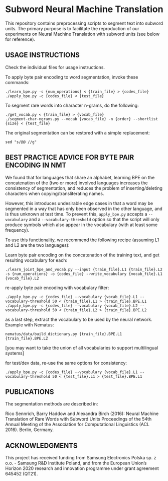 Subword Neural Machine Translation
==================================

This repository contains preprocessing scripts to segment text into subword
units. The primary purpose is to facilitate the reproduction of our experiments
on Neural Machine Translation with subword units (see below for reference).

USAGE INSTRUCTIONS
------------------

Check the individual files for usage instructions.

To apply byte pair encoding to word segmentation, invoke these commands:

    ./learn_bpe.py -s {num_operations} < {train_file} > {codes_file}
    ./apply_bpe.py -c {codes_file} < {test_file}

To segment rare words into character n-grams, do the following:

    ./get_vocab.py < {train_file} > {vocab_file}
    ./segment-char-ngrams.py --vocab {vocab_file} -n {order} --shortlist {size} < {test_file}

The original segmentation can be restored with a simple replacement:

    sed "s/@@ //g"


BEST PRACTICE ADVICE FOR BYTE PAIR ENCODING IN NMT
--------------------------------------------------

We found that for languages that share an alphabet, learning BPE on the
concatenation of the (two or more) involved languages increases the consistency
of segmentation, and reduces the problem of inserting/deleting characters when
copying/transliterating names.

However, this introduces undesirable edge cases in that a word may be segmented
in a way that has only been observed in the other language, and is thus unknown
at test time. To prevent this, `apply_bpe.py` accepts a `--vocabulary` and a
`--vocabulary-threshold` option so that the script will only produce symbols
which also appear in the vocabulary (with at least some frequency).

To use this functionality, we recommend the following recipe (assuming L1 and L2
are the two languages):

Learn byte pair encoding on the concatenation of the training text, and get resulting vocabulary for each:

    ./learn_joint_bpe_and_vocab.py --input {train_file}.L1 {train_file}.L2 -s {num_operations} -o {codes_file} --write_vocabulary {vocab_file}.L1 {vocab_file}.L2

re-apply byte pair encoding with vocabulary filter:

    ./apply_bpe.py -c {codes_file} --vocabulary {vocab_file}.L1 --vocabulary-threshold 50 < {train_file}.L1 > {train_file}.BPE.L1
    ./apply_bpe.py -c {codes_file} --vocabulary {vocab_file}.L2 --vocabulary-threshold 50 < {train_file}.L2 > {train_file}.BPE.L2

as a last step, extract the vocabulary to be used by the neural network. Example with Nematus:

    nematus/data/build_dictionary.py {train_file}.BPE.L1 {train_file}.BPE.L2

[you may want to take the union of all vocabularies to support multilingual systems]

for test/dev data, re-use the same options for consistency:

    ./apply_bpe.py -c {codes_file} --vocabulary {vocab_file}.L1 --vocabulary-threshold 50 < {test_file}.L1 > {test_file}.BPE.L1


PUBLICATIONS
------------

The segmentation methods are described in:

Rico Sennrich, Barry Haddow and Alexandra Birch (2016):
    Neural Machine Translation of Rare Words with Subword Units
    Proceedings of the 54th Annual Meeting of the Association for Computational Linguistics (ACL 2016). Berlin, Germany.

ACKNOWLEDGMENTS
---------------
This project has received funding from Samsung Electronics Polska sp. z o.o. - Samsung R&D Institute Poland, and from the European Union’s Horizon 2020 research and innovation programme under grant agreement 645452 (QT21).
